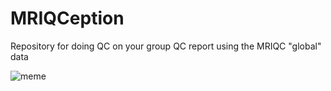 # MRIQCeption

Repository for doing QC on your group QC report using the MRIQC "global" data

![meme](https://slack-imgs.com/?c=1&url=https%3A%2F%2Fi.imgflip.com%2F37avug.jpg)

